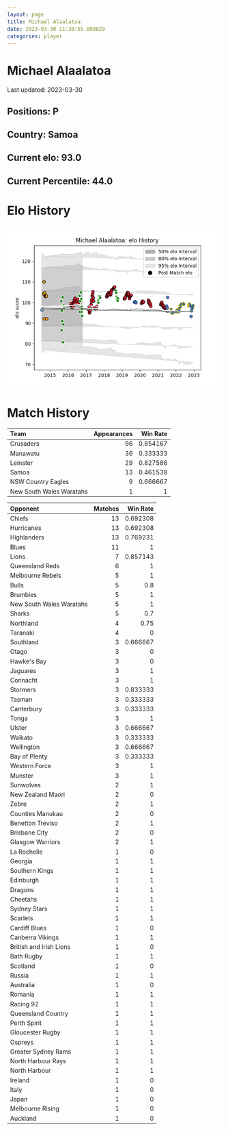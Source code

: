 ```yaml
---  
layout: page  
title: Michael Alaalatoa  
date: 2023-03-30 11:30:55.008829  
categories: player  
---
```

# Michael Alaalatoa


Last updated: 2023-03-30
## Positions: P

## Country: Samoa

## Current elo: 93.0

## Current Percentile: 44.0

# Elo History


![elo history](history_MichaelAlaalatoa.png)
# Match History


| Team                     |   Appearances |   Win Rate |
|:-------------------------|--------------:|-----------:|
| Crusaders                |            96 |   0.854167 |
| Manawatu                 |            36 |   0.333333 |
| Leinster                 |            29 |   0.827586 |
| Samoa                    |            13 |   0.461538 |
| NSW Country Eagles       |             9 |   0.666667 |
| New South Wales Waratahs |             1 |   1        |

| Opponent                 |   Matches |   Win Rate |
|:-------------------------|----------:|-----------:|
| Chiefs                   |        13 |   0.692308 |
| Hurricanes               |        13 |   0.692308 |
| Highlanders              |        13 |   0.769231 |
| Blues                    |        11 |   1        |
| Lions                    |         7 |   0.857143 |
| Queensland Reds          |         6 |   1        |
| Melbourne Rebels         |         5 |   1        |
| Bulls                    |         5 |   0.8      |
| Brumbies                 |         5 |   1        |
| New South Wales Waratahs |         5 |   1        |
| Sharks                   |         5 |   0.7      |
| Northland                |         4 |   0.75     |
| Taranaki                 |         4 |   0        |
| Southland                |         3 |   0.666667 |
| Otago                    |         3 |   0        |
| Hawke's Bay              |         3 |   0        |
| Jaguares                 |         3 |   1        |
| Connacht                 |         3 |   1        |
| Stormers                 |         3 |   0.833333 |
| Tasman                   |         3 |   0.333333 |
| Canterbury               |         3 |   0.333333 |
| Tonga                    |         3 |   1        |
| Ulster                   |         3 |   0.666667 |
| Waikato                  |         3 |   0.333333 |
| Wellington               |         3 |   0.666667 |
| Bay of Plenty            |         3 |   0.333333 |
| Western Force            |         3 |   1        |
| Munster                  |         3 |   1        |
| Sunwolves                |         2 |   1        |
| New Zealand Maori        |         2 |   0        |
| Zebre                    |         2 |   1        |
| Counties Manukau         |         2 |   0        |
| Benetton Treviso         |         2 |   1        |
| Brisbane City            |         2 |   0        |
| Glasgow Warriors         |         2 |   1        |
| La Rochelle              |         1 |   0        |
| Georgia                  |         1 |   1        |
| Southern Kings           |         1 |   1        |
| Edinburgh                |         1 |   1        |
| Dragons                  |         1 |   1        |
| Cheetahs                 |         1 |   1        |
| Sydney Stars             |         1 |   1        |
| Scarlets                 |         1 |   1        |
| Cardiff Blues            |         1 |   0        |
| Canberra Vikings         |         1 |   1        |
| British and Irish Lions  |         1 |   0        |
| Bath Rugby               |         1 |   1        |
| Scotland                 |         1 |   0        |
| Russia                   |         1 |   1        |
| Australia                |         1 |   0        |
| Romania                  |         1 |   1        |
| Racing 92                |         1 |   1        |
| Queensland Country       |         1 |   1        |
| Perth Spirit             |         1 |   1        |
| Gloucester Rugby         |         1 |   1        |
| Ospreys                  |         1 |   1        |
| Greater Sydney Rams      |         1 |   1        |
| North Harbour Rays       |         1 |   1        |
| North Harbour            |         1 |   1        |
| Ireland                  |         1 |   0        |
| Italy                    |         1 |   0        |
| Japan                    |         1 |   0        |
| Melbourne Rising         |         1 |   0        |
| Auckland                 |         1 |   0        |